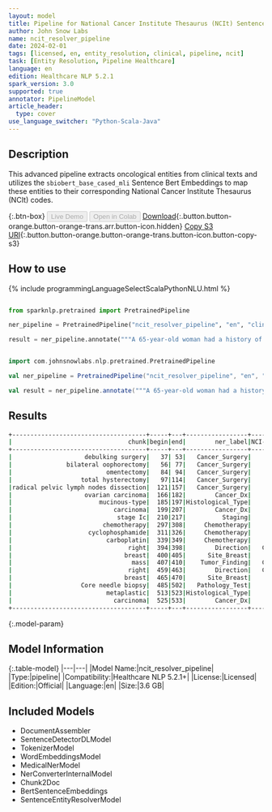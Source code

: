 ```yaml
---
layout: model
title: Pipeline for National Cancer Institute Thesaurus (NCIt) Sentence Entity Resolver
author: John Snow Labs
name: ncit_resolver_pipeline
date: 2024-02-01
tags: [licensed, en, entity_resolution, clinical, pipeline, ncit]
task: [Entity Resolution, Pipeline Healthcare]
language: en
edition: Healthcare NLP 5.2.1
spark_version: 3.0
supported: true
annotator: PipelineModel
article_header:
  type: cover
use_language_switcher: "Python-Scala-Java"
---
```


## Description

This advanced pipeline extracts oncological entities from clinical texts and utilizes the `sbiobert_base_cased_mli` Sentence Bert Embeddings to map these entities to their corresponding National Cancer Institute Thesaurus (NCIt) codes.

{:.btn-box}
<button class="button button-orange" disabled>Live Demo</button>
<button class="button button-orange" disabled>Open in Colab</button>
[Download](https://s3.amazonaws.com/auxdata.johnsnowlabs.com/clinical/models/ncit_resolver_pipeline_en_5.2.1_3.0_1706791179552.zip){:.button.button-orange.button-orange-trans.arr.button-icon.hidden}
[Copy S3 URI](s3://auxdata.johnsnowlabs.com/clinical/models/ncit_resolver_pipeline_en_5.2.1_3.0_1706791179552.zip){:.button.button-orange.button-orange-trans.button-icon.button-copy-s3}

## How to use



<div class="tabs-box" markdown="1">
{% include programmingLanguageSelectScalaPythonNLU.html %}
  
```python

from sparknlp.pretrained import PretrainedPipeline

ner_pipeline = PretrainedPipeline("ncit_resolver_pipeline", "en", "clinical/models")

result = ner_pipeline.annotate("""A 65-year-old woman had a history of debulking surgery, bilateral oophorectomy with omentectomy, total hysterectomy with radical pelvic lymph nodes dissection due to ovarian carcinoma (mucinous-type carcinoma, stage Ic) 1 year ago. Patient's medical compliance was poor and failed to complete her chemotherapy (cyclophosphamide 750 mg/m2, carboplatin 300 mg/m2). Recently, she noted a palpable right breast mass, 15 cm in size which nearly occupied the whole right breast in 2 months. Core needle biopsy revealed metaplastic carcinoma.""")

```
```scala

import com.johnsnowlabs.nlp.pretrained.PretrainedPipeline

val ner_pipeline = PretrainedPipeline("ncit_resolver_pipeline", "en", "clinical/models")

val result = ner_pipeline.annotate("""A 65-year-old woman had a history of debulking surgery, bilateral oophorectomy with omentectomy, total hysterectomy with radical pelvic lymph nodes dissection due to ovarian carcinoma (mucinous-type carcinoma, stage Ic) 1 year ago. Patient's medical compliance was poor and failed to complete her chemotherapy (cyclophosphamide 750 mg/m2, carboplatin 300 mg/m2). Recently, she noted a palpable right breast mass, 15 cm in size which nearly occupied the whole right breast in 2 months. Core needle biopsy revealed metaplastic carcinoma.""")

```
</div>

## Results

```bash
+-------------------------------------+-----+---+-----------------+----------+------------------------------------------------------------+------------------------------------------------------------+------------------------------------------------------------+
|                                chunk|begin|end|        ner_label|NCI-t Code|                                                 description|                                                 resolutions|                                                   all_codes|
+-------------------------------------+-----+---+-----------------+----------+------------------------------------------------------------+------------------------------------------------------------+------------------------------------------------------------+
|                    debulking surgery|   37| 53|   Cancer_Surgery|    C15749|                       debulking surgery [debulking surgery]|debulking surgery [debulking surgery]:::primary debulking...|C15749:::C160865:::C160866:::C128096:::C146855:::C158758:...|
|               bilateral oophorectomy|   56| 77|   Cancer_Surgery|    C51590|             bilateral oophorectomy [bilateral oophorectomy]|bilateral oophorectomy [bilateral oophorectomy]:::oophore...|C51590:::C15291:::C51601:::C51765:::C29893:::C15323:::C49...|
|                          omentectomy|   84| 94|   Cancer_Surgery|    C51787|                                   omentectomy [omentectomy]|omentectomy [omentectomy]:::partial omentectomy [partial ...|C51787:::C51788:::C51596:::C15277:::C51780:::C96171:::C94...|
|                   total hysterectomy|   97|114|   Cancer_Surgery|    C15701|                     total hysterectomy [total hysterectomy]|total hysterectomy [total hysterectomy]:::total abdominal...|C15701:::C51695:::C40961:::C51941:::C51660:::C15256:::C15...|
|radical pelvic lymph nodes dissection|  121|157|   Cancer_Surgery|    C48936|radical lymph node dissection [radical lymph node dissect...|radical lymph node dissection [radical lymph node dissect...|C48936:::C166163:::C51896:::C48184:::C167218:::C166225:::...|
|                    ovarian carcinoma|  166|182|        Cancer_Dx|     C4908|                       ovarian carcinoma [ovarian carcinoma]|ovarian carcinoma [ovarian carcinoma]:::ovarian adenocarc...|C4908:::C7700:::C7550:::C4509:::C9192:::C5229:::C7832:::C...|
|                        mucinous-type|  185|197|Histological_Type|    C38768|         mucinous differentiation [mucinous differentiation]|mucinous differentiation [mucinous differentiation]:::muc...|C38768:::C14163:::C246:::C16883:::C36119:::C13259:::C7472...|
|                            carcinoma|  199|207|        Cancer_Dx|     C2916|                                       carcinoma [carcinoma]|carcinoma [carcinoma]:::carcinoma cell [carcinoma cell]::...|C2916:::C36779:::C3693:::C165723:::C26712:::C2915:::C7629...|
|                             stage Ic|  210|217|          Staging|    C27981|                                         stage ic [stage ic]|stage ic [stage ic]:::stage iv [stage iv]:::stage i [stag...|C27981:::C125478:::C112007:::C141199:::C28055:::C112012::...|
|                         chemotherapy|  297|308|     Chemotherapy|    C15632|                                 chemotherapy [chemotherapy]|chemotherapy [chemotherapy]:::chemotherapy received [chem...|C15632:::C160336:::C168835:::C274:::C15681:::C191:::C1588...|
|                     cyclophosphamide|  311|326|     Chemotherapy|      C405|                         cyclophosphamide [cyclophosphamide]|cyclophosphamide [cyclophosphamide]:::cyclophosphamide re...|C405:::C160014:::C11393:::C9667:::C37699:::C9713:::C11510...|
|                          carboplatin|  339|349|     Chemotherapy|     C1282|                                   carboplatin [carboplatin]|carboplatin [carboplatin]:::carboplatin regimen [carbopla...|C1282:::C160006:::C11881:::C376:::C175820:::C156262:::C97...|
|                                right|  394|398|        Direction|   C160199|                                               right [right]|right [right]:::correct [correct]:::definite [definite]::...|C160199:::C68815:::C190978:::C107561:::C137949:::C118396:...|
|                               breast|  400|405|      Site_Breast|    C12971|                                             breast [breast]|breast [breast]:::breast part [breast part]:::breast ln [...|C12971:::C13020:::C27939:::C93291:::C141134:::C12370:::C9...|
|                                 mass|  407|410|    Tumor_Finding|   C126027|                                                 mass [mass]|mass [mass]:::mass content [mass content]:::mass density ...|C126027:::C191347:::C75762:::C179798:::C48528:::C179799::...|
|                                right|  459|463|        Direction|   C160199|                                               right [right]|right [right]:::correct [correct]:::definite [definite]::...|C160199:::C68815:::C190978:::C107561:::C137949:::C118396:...|
|                               breast|  465|470|      Site_Breast|    C12971|                                             breast [breast]|breast [breast]:::breast part [breast part]:::breast ln [...|C12971:::C13020:::C27939:::C93291:::C141134:::C12370:::C9...|
|                   Core needle biopsy|  485|502|   Pathology_Test|    C15680|                     core needle biopsy [core needle biopsy]|core needle biopsy [core needle biopsy]:::needle biopsy [...|C15680:::C15190:::C51763:::C91832:::C15361:::C137909:::C1...|
|                          metaplastic|  513|523|Histological_Type|    C25566|                                   metaplastic [metaplastic]|metaplastic [metaplastic]:::metaplastic change [metaplast...|C25566:::C3236:::C36786:::C177595:::C80354:::C29745:::C45...|
|                            carcinoma|  525|533|        Cancer_Dx|     C2916|                                       carcinoma [carcinoma]|carcinoma [carcinoma]:::carcinoma cell [carcinoma cell]::...|C2916:::C36779:::C3693:::C165723:::C26712:::C2915:::C7629...|
+-------------------------------------+-----+---+-----------------+----------+------------------------------------------------------------+------------------------------------------------------------+------------------------------------------------------------+
```

{:.model-param}
## Model Information

{:.table-model}
|---|---|
|Model Name:|ncit_resolver_pipeline|
|Type:|pipeline|
|Compatibility:|Healthcare NLP 5.2.1+|
|License:|Licensed|
|Edition:|Official|
|Language:|en|
|Size:|3.6 GB|

## Included Models

- DocumentAssembler
- SentenceDetectorDLModel
- TokenizerModel
- WordEmbeddingsModel
- MedicalNerModel
- NerConverterInternalModel
- Chunk2Doc
- BertSentenceEmbeddings
- SentenceEntityResolverModel
